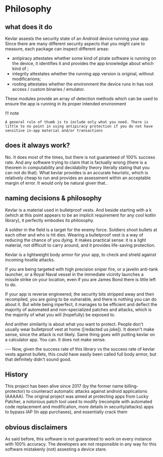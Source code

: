 # Philosophy

## what does it do
Kevlar assests the security state of an Android device running your app. 
Since there are many different security aspects that you might care to measure, each package can inspect different areas:
- antipiracy attestates whether some kind of pirate software is running on the device, it identifies it and provides the app knowledge about which kind of ;
- integrity attestates whether the running app version is original, without modificarions;
- rooting attestates whether the environment the device runs in has root access / custom binaries / emulator.

These modules provide an array of detection methods which can be used to ensure the app is running in its proper intended environment

!!! note

	A general rule of thumb is to include only what you need. There is little to no point in using antipiracy protection if you do not have sensitive in-app material and/or transactions


## does it always work?
No. It does most of the times, but there is not guaranteed of 100% success rate. And any software trying to claim that is factually wrong (there is a theorem in computability and decidability theory literally stating that you can not do that).
What kevlar provides is an accurate heuristic, which is relatively cheap to run and provides an assessment within an acceptable margin of error.
It would only be natural given that..



## naming decisions & philosophy
Kevlar is a material used in bulletproof vests. And beside starting with a k (which at this point appears to be an implicit requirement for any cool kotlin library), it perfectly embodies its philosophy.

A soldier in the field is a target for the enemy force.
Soldiers shoot bullets at each other and who is hit dies. Wearing a bulletproof vest is a way of reducing the chance of you dying. It makes practical sense: it is a light material, not difficult to carry around, and it provides life-saving protection.

Kevlar is a lightweight body armor for your app, to check and shield against incoming hostile attacks.

If you are being targeted with high precision sniper fire, or a javelin anti-tank launcher, or a Royal Naval vessel in the immediate vicinity launches a missile strike on your location, even if you are James Bond there is little left to do.

If your app is reverse engineered, the security bits stripped away and then recompiled, you are going to be vulnerable, and there is nothing you can do about it. But while being inperfect, it manages to be efficient and deflect the majority of automated and non-specialized patches and attacks, which is the majority of what you will (hopefully) be exposed to.

And anither similarity is about what you want to protect. People don't usually wear bulletproof vest at home ([redacted us joke]). It doesn't make sense, since the attack is not likely. Same thing goes with putting kevlar on a calculator app. You can. It does not make sense.

--- Now, given the success rate of this library vs the success rate of kevlar vests against bullets, this could have easily been called full body armor, but that definitely didn't sound good.


## History
This project has been alive since 2017 (by the former name billing-protector) to counteract automatic attacks against android applications (AAAAA). 
The original project was aimed at protecting apps from Lucky Patcher, a notorious patch tool used to modify (recompile with automated code replacement and modification, more details in security/attacks) apps to bypass IAP (In app purchases), and essentially crack them


## obvious disclaimers
As said before, this software is not guaranteed to work on every instance with 100% accuracy. The developers are not responsible in any way for this software mistakenly (not) assesting a device stare.